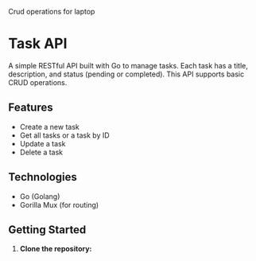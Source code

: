 Crud operations for laptop

# Task API

A simple RESTful API built with Go to manage tasks. Each task has a title, description, and status (pending or completed). This API supports basic CRUD operations.

## Features

- Create a new task
- Get all tasks or a task by ID
- Update a task
- Delete a task

## Technologies

- Go (Golang)
- Gorilla Mux (for routing)

## Getting Started

1. **Clone the repository:**
   ```bash
